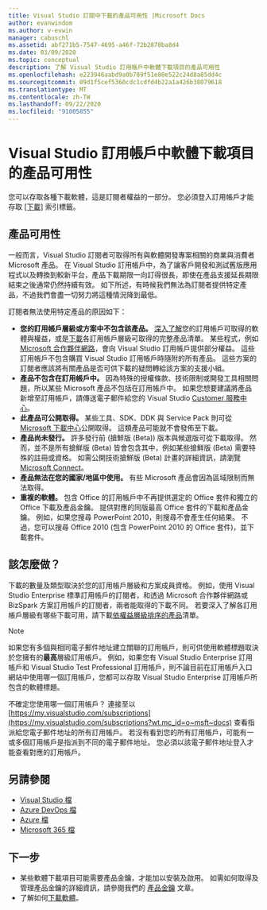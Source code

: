 ```yaml
---
title: Visual Studio 訂閱中下載的產品可用性 |Microsoft Docs
author: evanwindom
ms.author: v-evwin
manager: cabuschl
ms.assetid: abf271b5-7547-4695-a46f-72b2878ba8d4
ms.date: 03/09/2020
ms.topic: conceptual
description: 了解 Visual Studio 訂用帳戶中軟體下載項目的產品可用性
ms.openlocfilehash: e223946aabd9a0b789f51e80e522c24d8a85dd4c
ms.sourcegitcommit: 09d1f5cef5360cdc1cdfd4b22a1a426b38079618
ms.translationtype: MT
ms.contentlocale: zh-TW
ms.lasthandoff: 09/22/2020
ms.locfileid: "91005855"
---
```

# <a name="product-availability-for-software-downloads-in-visual-studio-subscriptions"></a>Visual Studio 訂用帳戶中軟體下載項目的產品可用性
您可以存取各種下載軟體，這是訂閱者權益的一部分。
您必須登入訂用帳戶才能存取 [[下載]](https://my.visualstudio.com/downloads?wt.mc_id=o~msft~docs) 索引標籤。

## <a name="product-availability"></a>產品可用性
一般而言，Visual Studio 訂閱者可取得所有與軟體開發專案相關的商業與消費者 Microsoft 產品。 在 Visual Studio 訂用帳戶中，為了讓客戶開發和測試舊版應用程式以及轉換到較新平台，產品下載期限一向訂得很長，即使在產品支援延長期限結束之後通常仍然持續有效。 如下所述，有時候我們無法為訂閱者提供特定產品，不過我們會盡一切努力將這種情況降到最低。

訂閱者無法使用特定產品的原因如下：

- **您的訂用帳戶層級或方案中不包含該產品。** [深入了解](https://visualstudio.microsoft.com/vs/pricing/)您的訂用帳戶可取得的軟體與權益，或是[下載](https://download.microsoft.com/download/1/5/4/15454442-CF17-47B9-A65D-DF84EF88511B/Products_by_Benefit_Level.xlsx)各訂用帳戶層級可取得的完整產品清單。 某些程式，例如 [Microsoft 合作夥伴網路](https://partner.microsoft.com/)，會向 Visual Studio 訂用帳戶提供部分權益。  這些訂用帳戶不包含購買 Visual Studio 訂用帳戶時隨附的所有產品。 這些方案的訂閱者應該將有關產品是否可供下載的疑問轉給該方案的支援小組。
- **產品不包含在訂用帳戶中。** 因為特殊的授權條款、技術限制或開發工具相關問題，所以某些 Microsoft 產品不包括在訂用帳戶中。 如果您想要建議將產品新增至訂用帳戶，請傳送電子郵件給您的 Visual Studio [Customer 服務中心](https://visualstudio.microsoft.com/subscriptions/support/)。
- **此產品可公開取得。** 某些工具、SDK、DDK 與 Service Pack 則可從 [Microsoft 下載中心](https://www.microsoft.com/download)公開取得。 這類產品可能就不會發佈至下載。
- **產品尚未發行。**  許多發行前 (搶鮮版 (Beta)) 版本與候選版可從下載取得。 然而，並不是所有搶鮮版 (Beta) 皆會包含其中，例如某些搶鮮版 (Beta) 需要特殊的註冊或資格。 如需公開技術搶鮮版 (Beta) 計畫的詳細資訊，請瀏覽 [Microsoft Connect](https://connect.microsoft.com/)。
- **產品無法在您的國家/地區中使用。** 有些 Microsoft 產品會因為區域限制而無法取得。
- **重複的軟體。** 包含 Office 的訂用帳戶中不再提供選定的 Office 套件和獨立的 Office 下載及產品金鑰。 提供對應的同版最高 Office 套件的下載和產品金鑰。  例如，如果您搜尋 PowerPoint 2010，則搜尋不會產生任何結果。  不過，您可以搜尋 Office 2010 (包含 PowerPoint 2010 的 Office 套件)，並下載套件。

## <a name="what-do-i-get"></a>該怎麼做？
下載的數量及類型取決於您的訂用帳戶層級和方案成員資格。  例如，使用 Visual Studio Enterprise 標準訂用帳戶的訂閱者，和透過 Microsoft 合作夥伴網路或 BizSpark 方案訂用帳戶的訂閱者，兩者能取得的下載不同。  若要深入了解各訂用帳戶層級有哪些下載可用，請下載[依權益層級排序的產品](https://download.microsoft.com/download/1/5/4/15454442-CF17-47B9-A65D-DF84EF88511B/Visual_Studio_by_Subscription_Level.xlsx)清單。

> [!NOTE]
> 如果您有多個與相同電子郵件地址建立關聯的訂用帳戶，則可供使用軟體標題取決於您擁有的**最高**層級訂用帳戶。  例如，如果您有 Visual Studio Enterprise 訂用帳戶和 Visual Studio Test Professional 訂用帳戶，則不論目前在訂用帳戶入口網站中使用哪一個訂用帳戶，您都可以存取 Visual Studio Enterprise 訂用帳戶所包含的軟體標題。 

不確定您使用哪一個訂用帳戶？  連接至以 [https://my.visualstudio.com/subscriptions](https://my.visualstudio.com/subscriptions?wt.mc_id=o~msft~docs) 查看指派給您電子郵件地址的所有訂用帳戶。 若沒有看到您的所有訂用帳戶，可能有一或多個訂用帳戶是指派到不同的電子郵件地址。  您必須以該電子郵件地址登入才能查看對應的訂用帳戶。

## <a name="see-also"></a>另請參閱
- [Visual Studio 檔](/visualstudio/)
- [Azure DevOps 檔](/azure/devops/)
- [Azure 檔](/azure/)
- [Microsoft 365 檔](/microsoft-365/)

## <a name="next-steps"></a>下一步
- 某些軟體下載項目可能需要產品金鑰，才能加以安裝及啟用。  如需如何取得及管理產品金鑰的詳細資訊，請參閱我們的 [產品金鑰](product-keys.md) 文章。 
- 了解如何[下載軟體](download-software.md)。